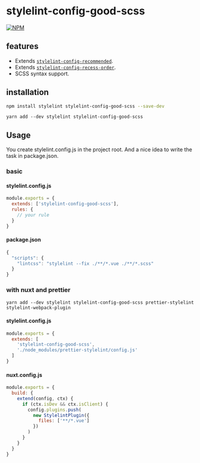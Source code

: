 # stylelint-config-good-scss

[![NPM](https://nodei.co/npm/stylelint-config-good-scss.png)](https://nodei.co/npm/stylelint-config-good-scss/)

## features

* Extends [`stylelint-config-recommended`](https://github.com/stylelint/stylelint-config-recommended).
* Extends [`stylelint-config-recess-order`](https://github.com/stormwarning/stylelint-config-recess-order).
* SCSS syntax support.

## installation

```bash
npm install stylelint stylelint-config-good-scss --save-dev
```

```bath
yarn add --dev stylelint stylelint-config-good-scss 
```

## Usage

You create stylelint.config.js in the project root.
And a nice idea to write the task in package.json.

### basic

#### stylelint.config.js

```js
module.exports = {
  extends: ['stylelint-config-good-scss'],
  rules: {
    // your rule
  }
}
```

#### package.json

```js
{
  "scripts": {
    "lintcss": "stylelint --fix ./**/*.vue ./**/*.scss"
  }
}
```

### with nuxt and prettier

```bath
yarn add --dev stylelint stylelint-config-good-scss prettier-stylelint stylelint-webpack-plugin 
```

#### stylelint.config.js

```js
module.exports = {
  extends: [
    'stylelint-config-good-scss',
    './node_modules/prettier-stylelint/config.js'
  ]
}
```
#### nuxt.config.js

```js
module.exports = {
  build: {
    extend(config, ctx) {
      if (ctx.isDev && ctx.isClient) {
        config.plugins.push(
          new StylelintPlugin({
            files: ['**/*.vue']
          })
        )
      }
    }
  }
}
```
